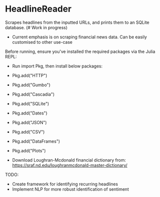 # HeadlineReader
Scrapes headlines from the inputted URLs, and prints them to an SQLite database. (# Work in progress)
- Current emphasis is on scraping financial news data. Can be easily customised to other use-case

Before running, ensure you've installed the required packages via the Julia REPL:

- Run import Pkg, then install below packages:

- Pkg.add("HTTP")
- Pkg.add("Gumbo")
- Pkg.add("Cascadia")
- Pkg.add("SQLite")
- Pkg.add("Dates")
- Pkg.add("JSON")
- Pkg.add("CSV")
- Pkg.add("DataFrames")
- Pkg.add("Plots")

- Download Loughran-Mcdonald financial dictionary from: https://sraf.nd.edu/loughranmcdonald-master-dictionary/

TODO:
- Create framework for identifying recurring headlines
- Implement NLP for more robust identification of sentiment
